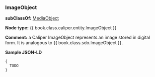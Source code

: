 ### ImageObject

__subClassOf:__ [MediaObject](./mediaobject.md)

__Node type:__ {{ book.class.caliper.entity.ImageObject }}

__Comment:__ a Caliper ImageObject represents an image stored in digital form. It is analogous to {{ book.class.sdo.ImageObject }}.

__Sample JSON-LD__

```JSONLD
{
  TODO
}
```